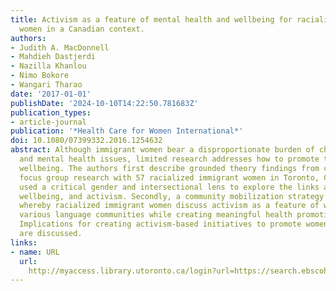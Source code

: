 ```yaml
---
title: Activism as a feature of mental health and wellbeing for racialized immigrant
  women in a Canadian context.
authors:
- Judith A. MacDonnell
- Mahdieh Dastjerdi
- Nazilla Khanlou
- Nimo Bokore
- Wangari Tharao
date: '2017-01-01'
publishDate: '2024-10-10T14:22:50.781683Z'
publication_types:
- article-journal
publication: '*Health Care for Women International*'
doi: 10.1080/07399332.2016.1254632
abstract: Although immigrant women bear a disproportionate burden of chronic disease
  and mental health issues, limited research addresses how to promote their mental
  wellbeing. The authors first describe grounded theory findings from community-based
  focus group research with 57 racialized immigrant women in Toronto, Canada that
  used a critical gender and intersectional lens to explore the links among settlement,
  wellbeing, and activism. Secondly, a community mobilization strategy is described
  whereby racialized immigrant women discuss activism as a feature of wellbeing in
  various language communities while creating meaningful health promotion resources.
  Implications for creating activism-based initiatives to promote women's wellbeing
  are discussed.
links:
- name: URL
  url: 
    http://myaccess.library.utoronto.ca/login?url=https://search.ebscohost.com/login.aspx?direct=true&db=cin20&AN=121039029&site=ehost-live
---
```

